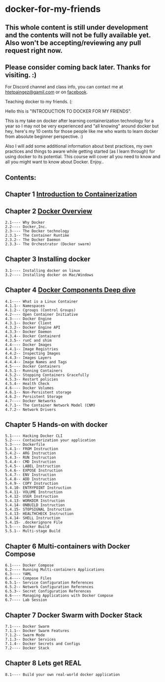 # docker-for-my-friends

## This whole content is still under development and the contents will not be fully available yet. Also won't be accepting/reviewing any pull request right now. 
## Please consider coming back later. Thanks for visiting. :) 

For Discord channel and class info, you can contact me at htetpaingez@gamil.com or on [facebook](www.facebook.com/htetpaihtun.12345678910).

Teaching docker to my friends. (:

Hello this is "INTRODUCTION TO DOCKER FOR MY FRIENDS". 

This is my take on docker after learning containerization technology for a year so I may not be very experienced and "all knowing" around docker but hey, here's my 10 cents for those people like me who wants to learn docker from absolute beginner perspective. :)

Also I will add some additional information about best practices, my own practices and things to aware while getting started (as I learn through) for using docker to its potential.
This course will cover all you need to know and all you might want to know about Docker.
Enjoy.. 

<!-- 
In this course, you will learn;
- Overview of Containerization technologies and the evolution of software virtaulization.
- Architecture and concepts of Docker.
- Installing docker.
- How to build, run and maintain images and containers.
- Running multi-containers with Docker-compose and Docker stack. 
- Hands-on examples and best practices.
 -->

## Contents: 

## Chapter 1 	[Introduction to Containerization](https://github.com/htetpaihtun/docker-for-my-friends/tree/main/chapter-1#hello-in-this-chapter-we-will-start-our-first-step-into-application-containerization-journey-i-will-try-to-explain-how-containers-came-in-in-the-first-place)

## Chapter 2 	[Docker Overview](https://github.com/htetpaihtun/docker-for-my-friends/tree/main/chapter-2#in-this-chapter-you-will-learn-background-of-dockerinc-and-your-brief-answers-to-your-very-first-questions-about-docker-starting-with-why-docker-what-docker-how-docker-and-more) 

 	2.1---- Why Docker
	2.2---- Docker,Inc.
	2.3---- The Docker technology
	2.3.1-- The Container Runtime
	2.3.2-- The Docker Daemon
	2.3.3-- The Orchestrator (Docker swarm) 
	
## Chapter 3 	Installing docker 	

	3.1---- Installing docker on linux
	3.2---- Installing docker on Mac/Windows
	
## Chapter 4  	[Docker Components Deep dive](https://github.com/htetpaihtun/docker-for-my-friends/tree/main/chapter-4)

	4.1---- What is a Linux Container 
	4.1.1-- Namespaces
	4.1.2-- Cgroups (Control Groups)
	4.2---- Open Container Initiative
	4.3---- Docker Engine
	4.3.1-- Docker Client
	4.3.2-- Docker Engine API 
	4.3.3-- Docker Daemon
	4.3.4-- Docker Containerd 
	4.3.5-- runC and shim
	4.4---- Docker Images
	4.4.1-- Image Registries
	4.4.2-- Inspecting Images
	4.4.3-- Images Layers
	4.4.4-- Image Names and Tags
	4.5---- Docker Containers
	4.5.1-- Running Containers
	4.5.2-- Stopping Containers Gracefully
	4.5.3-- Restart policies 
	4.5.4-- Health Check
	4.6---- Docker Volumes
	4.6.1-- Non-Persistent storage
	4.6.2-- Persistent Storage
	4.7---- Docker Networks
	4.7.1-- The Container Network Model (CNM)
	4.7.2-- Network Drivers
	
## Chapter 5 	Hands-on with docker 		
	
	5.1---- Hacking Docker CLI
	5.2---- Containerization your application 
	5.3---- Dockerfile
	5.4.1-- FROM Instruction 
	5.4.2-- ARG Instruction
	5.4.3-- RUN Instruction 
	5.4.4-- CMD Instruction
	5.4.5-- LABEL Instruction 
	5.4.6-- EXPOSE Instruction
	5.4.7-- ENV Instruction
	5.4.8-- ADD Instruction
	5.4.9-- COPY Instruction
	5.4.10- ENTRYPOINT Instruction
	5.4.11- VOLUME Instruction 
	5.4.12- USER Instruction 
	5.4.13- WORKDIR Instruction
	5.4.14- ONBUILD Instruction
	5.4.15- STOPSIGNAL Instruction
	5.4.13- HEALTHCHECK Instruction
	5.4.14- SHELL Instruction
	5.4.15- .dockerignore File
	5.5---- Docker Build
	5.5.1-- Multi-stage Build
	
## Chapter 6    Multi-containers with Docker Compose

	6.1---- Docker Compose
	6.2---- Running Multi-containers Applications
	6.3---- YAML
	6.4---- Compose Files
	6.5.1-- Service Configuration References
	6.5.2-- Network Configuration References
	6.5.3-- Secret Configuration References
	6.6---- Managing Applications with Docker Compose
	6.7---- Lab Session
	
## Chapter 7 	Docker Swarm with Docker Stack

	7.1---- Docker Swarm
	7.1.1-- Docker Swarm Features
	7.1.2-- Swarm Mode
	7.1.3-- Docker Services
	7.1.4-- Docker Secrets and Configs
	7.2---- Docker Stack
	
## Chapter 8 	Lets get REAL 				

	8.1---- Build your own real-world docker application 
	
